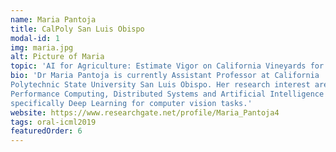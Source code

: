 ```yaml
---
name: Maria Pantoja
title: CalPoly San Luis Obispo
modal-id: 1
img: maria.jpg
alt: Picture of Maria
topic: 'AI for Agriculture: Estimate Vigor on California Vineyards for Precision Agriculture'
bio: 'Dr Maria Pantoja is currently Assistant Professor at California
Polytechnic State University San Luis Obispo. Her research interest are High
Performance Computing, Distributed Systems and Artificial Intelligence
specifically Deep Learning for computer vision tasks.'
website: https://www.researchgate.net/profile/Maria_Pantoja4
tags: oral-icml2019
featuredOrder: 6
---
```

